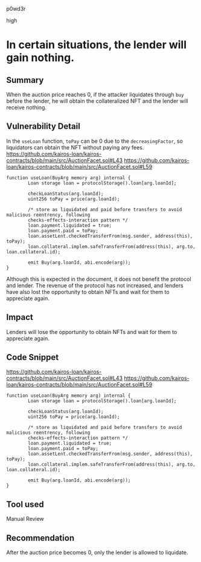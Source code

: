 p0wd3r

high

# In certain situations, the lender will gain nothing.

## Summary
When the auction price reaches 0, if the attacker liquidates through `buy` before the lender, he will obtain the collateralized NFT and the lender will receive nothing.
## Vulnerability Detail

In the `useLoan` function, `toPay` can be 0 due to the `decreasingFactor`, so liquidators can obtain the NFT without paying any fees.
https://github.com/kairos-loan/kairos-contracts/blob/main/src/AuctionFacet.sol#L43
https://github.com/kairos-loan/kairos-contracts/blob/main/src/AuctionFacet.sol#L59
```solidity
function useLoan(BuyArg memory arg) internal {
        Loan storage loan = protocolStorage().loan[arg.loanId];

        checkLoanStatus(arg.loanId);
        uint256 toPay = price(arg.loanId);

        /* store as liquidated and paid before transfers to avoid malicious reentrency, following
        checks-effects-interaction pattern */
        loan.payment.liquidated = true;
        loan.payment.paid = toPay;
        loan.assetLent.checkedTransferFrom(msg.sender, address(this), toPay);
        loan.collateral.implem.safeTransferFrom(address(this), arg.to, loan.collateral.id);

        emit Buy(arg.loanId, abi.encode(arg));
}
```

Although this is expected in the document, it does not benefit the protocol and lender. The revenue of the protocol has not increased, and lenders have also lost the opportunity to obtain NFTs and wait for them to appreciate again.

## Impact
Lenders will lose the opportunity to obtain NFTs and wait for them to appreciate again.
## Code Snippet
https://github.com/kairos-loan/kairos-contracts/blob/main/src/AuctionFacet.sol#L43
https://github.com/kairos-loan/kairos-contracts/blob/main/src/AuctionFacet.sol#L59
```solidity
function useLoan(BuyArg memory arg) internal {
        Loan storage loan = protocolStorage().loan[arg.loanId];

        checkLoanStatus(arg.loanId);
        uint256 toPay = price(arg.loanId);

        /* store as liquidated and paid before transfers to avoid malicious reentrency, following
        checks-effects-interaction pattern */
        loan.payment.liquidated = true;
        loan.payment.paid = toPay;
        loan.assetLent.checkedTransferFrom(msg.sender, address(this), toPay);
        loan.collateral.implem.safeTransferFrom(address(this), arg.to, loan.collateral.id);

        emit Buy(arg.loanId, abi.encode(arg));
}
```
## Tool used

Manual Review

## Recommendation
After the auction price becomes 0, only the lender is allowed to liquidate.